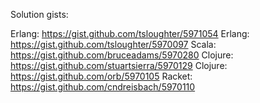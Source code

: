 Solution gists:

Erlang: https://gist.github.com/tsloughter/5971054
Erlang: https://gist.github.com/tsloughter/5970097
Scala: https://gist.github.com/bruceadams/5970280
Clojure: https://gist.github.com/stuartsierra/5970129
Clojure: https://gist.github.com/orb/5970105
Racket: https://gist.github.com/cndreisbach/5970110

